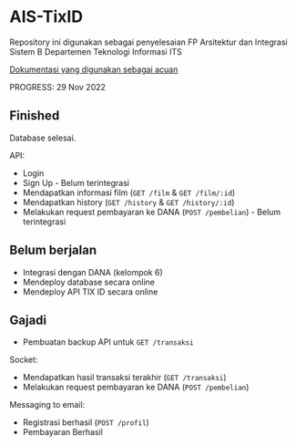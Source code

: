 # AIS-TixID
Repository ini digunakan sebagai penyelesaian FP Arsitektur dan Integrasi Sistem B Departemen Teknologi Informasi ITS

[Dokumentasi yang digunakan sebagai acuan](https://docs.google.com/document/d/1InSXXYhRAPO0Ge1W9H6nsr4ppjMvyMzHahXZF7tnt44/edit#)

PROGRESS: 29 Nov 2022

## Finished

Database selesai.

API:

- Login
- Sign Up - Belum terintegrasi
- Mendapatkan informasi film (`GET /film` & `GET /film/:id`)
- Mendapatkan history (`GET /history` & `GET /history/:id`)
- Melakukan request pembayaran ke DANA (`POST /pembelian`) - Belum terintegrasi

## Belum berjalan

- Integrasi dengan DANA (kelompok 6)
- Mendeploy database secara online
- Mendeploy API TIX ID secara online

## Gajadi

- Pembuatan backup API untuk `GET /transaksi`

Socket:

- Mendapatkan hasil transaksi terakhir (`GET /transaksi`)
- Melakukan request pembayaran ke DANA (`POST /pembelian`)

Messaging to email:

- Registrasi berhasil (`POST /profil`)
- Pembayaran Berhasil